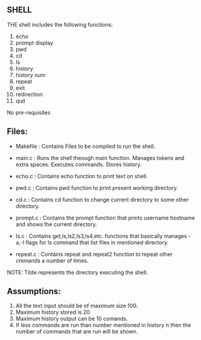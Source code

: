 ## SHELL

THE shell includes the following functions:
1. echo
2. prompt display
3. pwd
4. cd
5. ls
6. history
7. history num
8. repeat
9. exit
10. redirection
11. quit

No pre-requisites 

## Files:

- Makefile : Contains Files to be compiled to run the shell.

- main.c :  Runs the shell theough main function.
            Manages tokens and extra spaces.
            Executes commands.
            Stores history.

- echo.c :  Contains echo function to print text on shell.

- pwd.c : Contains pwd function to print present working directory.

- cd.c : Contains cd function to change current directory to some other directory.

- prompt.c : Contains the prompt function that prints username hostname and shows the current directory.

- ls.c : Contains get,ls,ls2,ls3,ls4,etc. functions that basically manages -a,-l flags for ls command that list files in mentioned directory.

- repeat.c : Contains repeat and repeat2 function to repeat other cmmands a number of times.

NOTE: Tilde represents the directory executing the shell.

## Assumptions:
1. All the text input should be of maximum size 100.
2. Maximum history stored is 20.
3. Maximum history output can be 10 comands.
4. If less commands are run than number mentioned in history n then the number of commands that are run will be shown.
